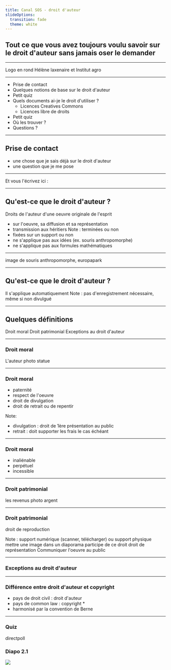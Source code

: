 ```yaml
---
title: Canal SOS - droit d'auteur
slideOptions:
  transition: fade
  theme: white
---
```

<!-- autres style : Black (default), White, League, Sky, Beige Simple, Serif, Blood, Night, Moon, Solarized -->
<!-- transitions : none, fade, slide, convex, zoom -->

<style>
.reveal section img {
  border: 0;
  box-shadow: none;
}
span.jaune {
    color:#FFD700;
}
span.rouge{ 
    color: #f00;
}
span.petit {
    font-size: 60%;
}
 
</style>
<!--Blablablabla <span class=rouge>bla bla bla bla blabla</span>-->

## Tout ce que vous avez toujours voulu savoir sur le droit d'auteur sans jamais oser le demander

---
Logo en rond Hélène laxenaire et Institut agro

---

* Prise de contact
* Quelques notions de base sur le droit d'auteur
* Petit quiz
* Quels documents ai-je le droit d'utiliser ?
    * Licences Creatives Commons
    * Licences libre de droits
* Petit quiz
* Où les trouver ?
* Questions ?

---

## Prise de contact


* une chose que je sais déjà sur le droit d'auteur
* une question que je me pose

----

Et vous l'écrivez ici : 


---

## Qu'est-ce que le droit d'auteur ?
Droits de l'auteur d'une oeuvre originale de l'esprit
* sur l'oeuvre, sa diffusion et sa représentation
* transmission aux héritiers
Note :  terminées ou non
* fixées sur un support ou non
* ne s'applique pas aux idées (ex. souris anthropomorphe)
* ne s'applique pas aux formules mathématiques

---

image de souris anthropomorphe, europapark

---

## Qu'est-ce que le droit d'auteur ?
Il s'applique automatiquement
Note : pas d'enregistrement nécessaire, même si non divulgué

---

## Quelques définitions
Droit moral
Droit patrimonial
Exceptions au droit d'auteur

----

### Droit moral 
L'auteur 
photo statue

----

### Droit moral

* paternité
* respect de l'oeuvre
* droit de divulgation
* droit de retrait ou de repentir

Note:
* divulgation : droit de 1ère présentation au public
* retrait : doit supporter les frais le cas échéant

----

### Droit moral

* inaliénable
* perpétuel
* incessible


----

### Droit patrimonial
les revenus
photo argent

----

### Droit patrimonial
droit de reproduction

        
Note : support numérique (scanner, télécharger) ou support physique
mettre une image dans un diaporama participe de ce droit
droit de représentation
    Communiquer l'oeuvre au public

----

### Exceptions au droit d'auteur


----

### Différence entre droit d'auteur et copyright
* pays de droit civil : droit d'auteur
* pays de common law : copyright
    * 
* harmonisé par la convention de Berne


----
### Quiz

directpoll

### Diapo 2.1
![](https://www.lamerguez.com/presentations_GitPich/presentation-UE3_curation/Google_outils.png)



